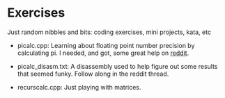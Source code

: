 # Exercises
Just random nibbles and bits: coding exercises, mini projects, kata, etc

- picalc.cpp: Learning about floating point number precision by calculating pi. I needed, and got, some great help on [reddit](https://www.reddit.com/r/Cplusplus/comments/27yd9v/help_with_pi_and_limitations_on_c_and_x64).
- picalc_disasm.txt: A disassembly used to help figure out some results that seemed funky. Follow along in the reddit thread.

- recurscalc.cpp: Just playing with matrices.
